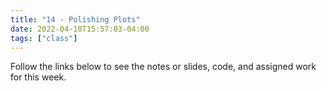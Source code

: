 ```yaml
---
title: "14 - Polishing Plots"
date: 2022-04-10T15:57:03-04:00
tags: ["class"]
---
```



Follow the links below to see the notes or slides, code, and assigned work for this week.

